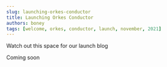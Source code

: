 ```yaml
---
slug: launching-orkes-conductor
title: Launching Orkes Conductor
authors: boney
tags: [welcome, orkes, conductor, launch, november, 2021]
---
```


Watch out this space for our launch blog

<!--truncate-->

Coming soon
